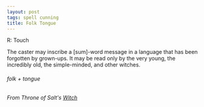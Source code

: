 ```yaml
---
layout: post
tags: spell cunning
title: Folk Tongue
---
```

R: Touch

The caster may inscribe a [sum]-word message in a language that has been forgotten by grown-ups. It may be read only by the very young, the incredibly old, the simple-minded, and other witches.
 
###### folk + tongue
###### From Throne of Salt's [Witch](http://throneofsalt.blogspot.com/2018/02/class-witch.html)
